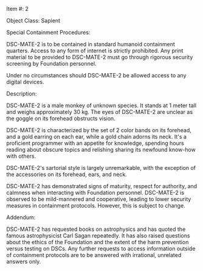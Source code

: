 Item #: 2

Object Class: Sapient

Special Containment Procedures:

DSC-MATE-2 is to be contained in standard humanoid containment quarters. Access to any form of internet is strictly prohibited. Any print material to be provided to DSC-MATE-2 must go through rigorous security screening by Foundation personnel.

Under no circumstances should DSC-MATE-2 be allowed access to any digital devices.

Description:

DSC-MATE-2 is a male monkey of unknown species. It stands at 1 meter tall and weighs approximately 30 kg. The eyes of DSC-MATE-2 are unclear as the goggle on its forehead obstructs vision. 

DSC-MATE-2 is characterized by the set of 2 color bands on its forehead, and a gold earring on each ear, while a gold chain adorns its neck. It's a proficient programmer with an appetite for knowledge, spending hours reading about obscure topics and relishing sharing its newfound know-how with others. 

DSC-MATE-2's sartorial style is largely unremarkable, with the exception of the accessories on its forehead, ears, and neck.

DSC-MATE-2 has demonstrated signs of maturity, respect for authority, and calmness when interacting with Foundation personnel. DSC-MATE-2 is observed to be mild-mannered and cooperative, leading to lower security measures in containment protocols. However, this is subject to change.

Addendum:

DSC-MATE-2 has requested books on astrophysics and has quoted the famous astrophysicist Carl Sagan repeatedly. It has also raised questions about the ethics of the Foundation and the extent of the harm prevention versus testing on DSCs. Any further requests to access information outside of containment protocols are to be answered with irrational, unrelated answers only.